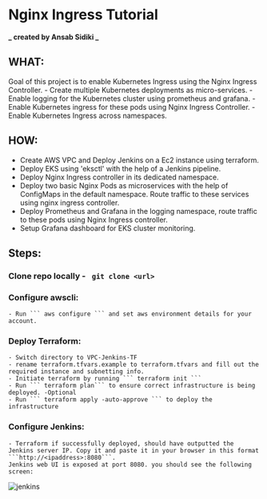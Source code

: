 # Nginx Ingress Tutorial

**_ created by Ansab Sidiki _**

## WHAT:

Goal of this project is to enable Kubernetes Ingress using the Nginx Ingress Controller. - Create multiple Kubernetes deployments as micro-services. - Enable logging for the Kubernetes cluster using prometheus and grafana. - Enable Kubernetes ingress for these pods using Nginx Ingress Controller. - Enable Kubernetes Ingress across namespaces.

## HOW:

- Create AWS VPC and Deploy Jenkins on a Ec2 instance using terraform.
- Deploy EKS using 'eksctl' with the help of a Jenkins pipeline.
- Deploy Nginx Ingress controller in its dedicated namespace.
- Deploy two basic Nginx Pods as microservices with the help of ConfigMaps in the default namespace. Route traffic to these services using nginx ingress controller.
- Deploy Prometheus and Grafana in the logging namespace, route traffic to these pods using Nginx Ingress controller.
- Setup Grafana dashboard for EKS cluster monitoring.

## Steps:

### Clone repo locally - ` git clone <url>` <br>

### Configure awscli:

    - Run ``` aws configure ``` and set aws environment details for your account.

### Deploy Terraform:

    - Switch directory to VPC-Jenkins-TF
    - rename terraform.tfvars.example to terraform.tfvars and fill out the required instance and subnetting info.
    - Initiate terraform by running ``` terraform init ```
    - Run ``` terraform plan``` to ensure correct infrastructure is being deployed. -Optional
    - Run ``` terraform apply -auto-approve ``` to deploy the infrastructure

### Configure Jenkins:

    - Terraform if successfully deployed, should have outputted the Jenkins server IP. Copy it and paste it in your browser in this format ```http://<ipaddress>:8080```.
    Jenkins web UI is exposed at port 8080. you should see the following screen:

![jenkins](https://github.com/asidiki/NGINX-INGRESS/blob/MAIN/jenkinsstartup.png?raw=true)
